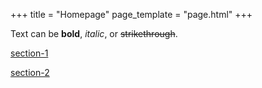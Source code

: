 +++
title = "Homepage"
page_template = "page.html"
+++

Text can be **bold**, _italic_, or ~~strikethrough~~.

[section-1](./section-1/)

[section-2](./section-2/)

